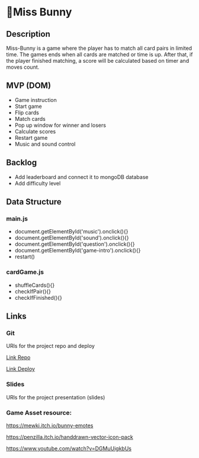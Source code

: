 # 🐰Miss Bunny

## Description

Miss-Bunny is a game where the player has to match all card pairs in limited time. The games ends when all cards are matched or time is up. After that, if the player finished matching, a score will be calculated based on timer and moves count. 

## MVP (DOM)
- Game instruction
- Start game
- Flip cards
- Match cards
- Pop up window for winner and losers
- Calculate scores
- Restart game
- Music and sound control

## Backlog
- Add leaderboard and connect it to mongoDB database
- Add difficulty level

## Data Structure

### main.js
- document.getElementById('music').onclick(){}
- document.getElementById('sound').onclick(){}
- document.getElementById('question').onclick(){}
- document.getElementById('game-intro').onclick(){}
- restart()

### cardGame.js
- shuffleCards(){}
- checkIfPair(){}
- checkIfFinished(){}

## Links

### Git
URls for the project repo and deploy

[Link Repo](https://github.com/cocalynn/project1-cardmatchinggame)

[Link Deploy]()

### Slides
URls for the project presentation (slides)


### Game Asset resource: 

https://mewki.itch.io/bunny-emotes

https://penzilla.itch.io/handdrawn-vector-icon-pack

https://www.youtube.com/watch?v=DGMuUigkbUs
